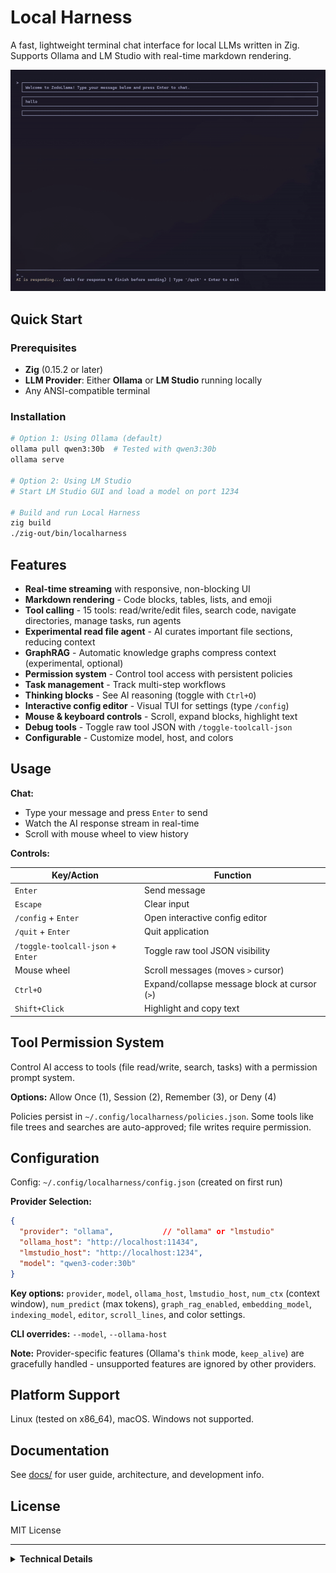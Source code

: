 # Local Harness

A fast, lightweight terminal chat interface for local LLMs written in Zig. Supports Ollama and LM Studio with real-time markdown rendering.

![Local Harness Demo](localharnesdemo.gif)

## Quick Start

### Prerequisites

- **Zig** (0.15.2 or later)
- **LLM Provider**: Either **Ollama** or **LM Studio** running locally
- Any ANSI-compatible terminal

### Installation

```bash
# Option 1: Using Ollama (default)
ollama pull qwen3:30b  # Tested with qwen3:30b
ollama serve

# Option 2: Using LM Studio
# Start LM Studio GUI and load a model on port 1234

# Build and run Local Harness
zig build
./zig-out/bin/localharness
```

## Features

- **Real-time streaming** with responsive, non-blocking UI
- **Markdown rendering** - Code blocks, tables, lists, and emoji
- **Tool calling** - 15 tools: read/write/edit files, search code, navigate directories, manage tasks, run agents
- **Experimental read file agent** - AI curates important file sections, reducing context
- **GraphRAG** - Automatic knowledge graphs compress context (experimental, optional)
- **Permission system** - Control tool access with persistent policies
- **Task management** - Track multi-step workflows
- **Thinking blocks** - See AI reasoning (toggle with `Ctrl+O`)
- **Interactive config editor** - Visual TUI for settings (type `/config`)
- **Mouse & keyboard controls** - Scroll, expand blocks, highlight text
- **Debug tools** - Toggle raw tool JSON with `/toggle-toolcall-json`
- **Configurable** - Customize model, host, and colors

## Usage

**Chat:**
- Type your message and press `Enter` to send
- Watch the AI response stream in real-time
- Scroll with mouse wheel to view history

**Controls:**

| Key/Action | Function |
|------------|----------|
| `Enter` | Send message |
| `Escape` | Clear input |
| `/config` + `Enter` | Open interactive config editor |
| `/quit` + `Enter` | Quit application |
| `/toggle-toolcall-json` + `Enter` | Toggle raw tool JSON visibility |
| Mouse wheel | Scroll messages (moves `>` cursor) |
| `Ctrl+O` | Expand/collapse message block at cursor (`>`) |
| `Shift+Click` | Highlight and copy text |

## Tool Permission System

Control AI access to tools (file read/write, search, tasks) with a permission prompt system.

**Options:** Allow Once (1), Session (2), Remember (3), or Deny (4)

Policies persist in `~/.config/localharness/policies.json`. Some tools like file trees and searches are auto-approved; file writes require permission.

## Configuration

Config: `~/.config/localharness/config.json` (created on first run)

**Provider Selection:**
```json
{
  "provider": "ollama",           // "ollama" or "lmstudio"
  "ollama_host": "http://localhost:11434",
  "lmstudio_host": "http://localhost:1234",
  "model": "qwen3-coder:30b"
}
```

**Key options:** `provider`, `model`, `ollama_host`, `lmstudio_host`, `num_ctx` (context window), `num_predict` (max tokens), `graph_rag_enabled`, `embedding_model`, `indexing_model`, `editor`, `scroll_lines`, and color settings.

**CLI overrides:** `--model`, `--ollama-host`

**Note:** Provider-specific features (Ollama's `think` mode, `keep_alive`) are gracefully handled - unsupported features are ignored by other providers.

## Platform Support

Linux (tested on x86_64), macOS. Windows not supported.

## Documentation

See [docs/](docs/README.md) for user guide, architecture, and development info.

## License

MIT License

---

<details>
<summary><strong>Technical Details</strong></summary>

**Architecture:**
- Multi-threaded streaming with thread-safe design
- Provider abstraction layer supporting multiple LLM backends (Ollama, LM Studio)
- Flicker-free rendering with smart viewport management
- Event-driven permission system with async tool execution
- Modular codebase (~12k lines of code, ~16k total with ZVDB integration)
- Separated concerns: Core app (1.4k lines), GraphRAG module (642 lines), rendering (1.2k lines), provider layer (700 lines)

**Markdown:** Headers, emphasis, links, lists, code blocks, tables, emoji

**History:** Evolved from ZigMark, a terminal markdown viewer

</details>
